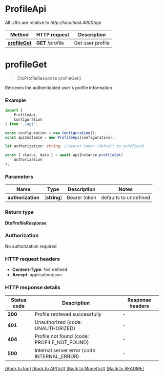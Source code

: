 # ProfileApi

All URIs are relative to *http://localhost:4000/api*

|Method | HTTP request | Description|
|------------- | ------------- | -------------|
|[**profileGet**](#profileget) | **GET** /profile | Get user profile|

# **profileGet**
> DtoProfileResponse profileGet()

Retrieves the authenticated user\'s profile information

### Example

```typescript
import {
    ProfileApi,
    Configuration
} from './api';

const configuration = new Configuration();
const apiInstance = new ProfileApi(configuration);

let authorization: string; //Bearer token (default to undefined)

const { status, data } = await apiInstance.profileGet(
    authorization
);
```

### Parameters

|Name | Type | Description  | Notes|
|------------- | ------------- | ------------- | -------------|
| **authorization** | [**string**] | Bearer token | defaults to undefined|


### Return type

**DtoProfileResponse**

### Authorization

No authorization required

### HTTP request headers

 - **Content-Type**: Not defined
 - **Accept**: application/json


### HTTP response details
| Status code | Description | Response headers |
|-------------|-------------|------------------|
|**200** | Profile retrieved successfully |  -  |
|**401** | Unauthorized (code: UNAUTHORIZED) |  -  |
|**404** | Profile not found (code: PROFILE_NOT_FOUND) |  -  |
|**500** | Internal server error (code: INTERNAL_ERROR) |  -  |

[[Back to top]](#) [[Back to API list]](../README.md#documentation-for-api-endpoints) [[Back to Model list]](../README.md#documentation-for-models) [[Back to README]](../README.md)

